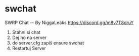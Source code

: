# swchat
SWRP Chat                                   -- By NiggaLeaks https://discord.gg/m8v7T8druY

1. Stáhni si chat
2. Dej ho na server
3. do server.cfg zapiš ensure swchat
4. Restartuj Server
